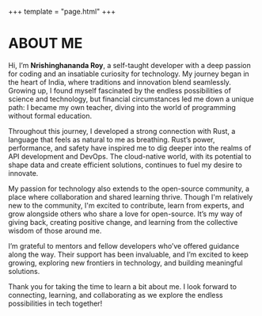 +++
template = "page.html"
+++

# ABOUT ME

Hi, I’m **Nrishinghananda Roy**, a self-taught developer with a deep passion for coding and an insatiable curiosity for technology. My journey began in the heart of India, where traditions and innovation blend seamlessly. Growing up, I found myself fascinated by the endless possibilities of science and technology, but financial circumstances led me down a unique path: I became my own teacher, diving into the world of programming without formal education.

Throughout this journey, I developed a strong connection with Rust, a language that feels as natural to me as breathing. Rust’s power, performance, and safety have inspired me to dig deeper into the realms of API development and DevOps. The cloud-native world, with its potential to shape data and create efficient solutions, continues to fuel my desire to innovate.

My passion for technology also extends to the open-source community, a place where collaboration and shared learning thrive. Though I'm relatively new to the community, I'm excited to contribute, learn from experts, and grow alongside others who share a love for open-source. It’s my way of giving back, creating positive change, and learning from the collective wisdom of those around me.

I’m grateful to mentors and fellow developers who’ve offered guidance along the way. Their support has been invaluable, and I’m excited to keep growing, exploring new frontiers in technology, and building meaningful solutions.

Thank you for taking the time to learn a bit about me. I look forward to connecting, learning, and collaborating as we explore the endless possibilities in tech together!
